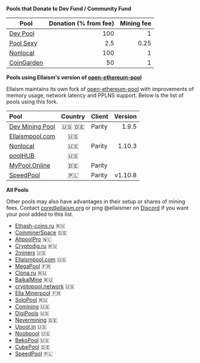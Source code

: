 <!-- TITLE: Pools -->
<!-- SUBTITLE: Ellaism - A stable network with no premine and no dev fees -->


**Pools that Donate to Dev Fund / Community Fund**


<div id="dev-pools">


| Pool | Donation (% from fee) | Mining fee |
|---------------|---------------------------------:|----------------:|
| [Dev Pool](https://pool.ellaism.org)  | 100 | 1 |
| [Pool Sexy](http://ella.pool.sexy) | 2.5 | 0.25 |
| [Nonlocal](https://pool.nonlocal.ca) | 100 | 1 |
| [CoinGarden](http://ella.cgpools.io/) | 50 | 1 |

</div>

**Pools using Ellaism's version of [open-ethereum-pool](https://github.com/ellaism/open-ethereum-pool)**

Ellaism maintains its own fork of [open-ethereum-pool](https://github.com/ellaism/open-ethereum-pool) with improvements of memory usage, network latency and PPLNS support.
Below is the list of pools using this fork.


<div id="oep-pools">

|Pool| Country | Client | Version |
|:-------|:------------:|-----------|------------:|
| [Dev Mining Pool](https://pool.ellaism.org/)|🇺🇸 🇩🇪 |Parity|1.9.5|
| [Ellaismpool.com](http://ellaismpool.com)   |🇺🇸|    |    |
| [Nonlocal](https://pool.nonlocal.ca)              |🇺🇸|Parity|1.10.3|
| [poolHUB](http://ella.poolhub.org/)               |🇺🇸|    |    |
| [MyPool.Online](https://ella.mypool.online)  |🇩🇪|Parity    | |
| [SpeedPool](https://ella-speedpool.com)|🇵🇱|Parity|v1.10.8|
 
</div>

**All Pools**

Other pools may also have advantages in their setup or shares of mining fees.
Contact core@ellaism.org or ping @ellaismer on [Discord](https://discord.ellaism.org/) if you want your pool added to this list.

<div id="all-pools">

* [Ethash-coins.ru](http://ella.ethash-coins.ru) 🇷🇺
* [CoinminerSpace](http://ella.coinminer.space) 🇩🇪
* [AltpoolPro](http://ella.altpool.pro) 🇳🇱
* [Cryptodig.ru](http://ella-solo.cryptodig.ru) 🇷🇺
* [2miners](https://2miners.com) 🇺🇸
* [Ellaismpool.com](http://ellaismpool.com) 🇺🇸
* [MegaPool](http://megapool.io/ella) 🇫🇷
* [Clona.ru](http://clona.ru) 🇷🇺
* [BaikalMine](http://pool.baikalmine.com/en/ella/) 🇷🇺
* [cryptopool.network](http://ella.cryptopool.network) 🇺🇸
* [Ella Minerpool](http://ella.minerpool.net)  🇫🇷
* [SoloPool](https://ella.solopool.org) 🇷🇺
* [Comining](http://comining.io/) 🇺🇸
* [DigiPools](http://ella.digipools.org) 🇺🇸
* [Nevermining](http://ella.nevermining.org) 🇩🇪
* [Upool.in](https://ella.upool.in) 🇺🇸
* [Noobpool](http://ella.noobpool.com) 🇺🇸
* [BekoPool](https://bekopool.io/) 🇺🇸
* [CubePool](https://www.cubepool.eu) 🇩🇪
* [SpeedPool](https://ella-speedpool.com) 🇵🇱


</div>

